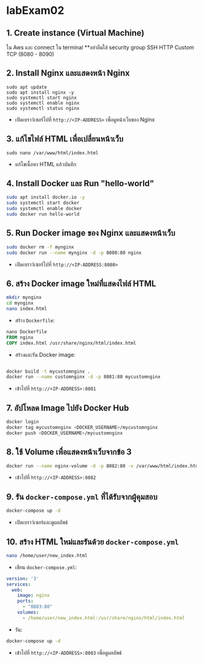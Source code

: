 # labExam02

## 1. Create instance (Virtual Machine) 
ใน Aws และ connect ใน terminal **อย่าลืมใส่ security group SSH HTTP Custom TCP (8080 - 8090)

## 2. Install Nginx และแสดงหน้า Nginx
```
sudo apt update
sudo apt install nginx -y
sudo systemctl start nginx
sudo systemctl enable nginx
sudo systemctl status nginx
```
- เปิดเบราว์เซอร์ไปที่ `http://<IP-ADDRESS>` เพื่อดูหน้าเว็บของ Nginx

## 3. แก้ไขไฟล์ HTML เพื่อเปลี่ยนหน้าเว็บ
```
sudo nano /var/www/html/index.html
```
- แก้ไขเนื้อหา HTML แล้วบันทึก

## 4. Install Docker และ Run "hello-world"
```bash
sudo apt install docker.io -y
sudo systemctl start docker
sudo systemctl enable docker
sudo docker run hello-world
```

## 5. Run Docker image ของ Nginx และแสดงหน้าเว็บ
```bash
sudo docker rm -f mynginx
sudo docker run --name mynginx -d -p 8080:80 nginx
```
- เปิดเบราว์เซอร์ไปที่ `http://<IP-ADDRESS:8080>`

## 6. สร้าง Docker image ใหม่ที่แสดงไฟล์ HTML
```bash
mkdir mynginx
cd mynginx
nano index.html
```
- สร้าง `Dockerfile`:
```Dockerfile
nano Dockerfile
FROM nginx
COPY index.html /usr/share/nginx/html/index.html
```
- สร้างและรัน Docker image:
```bash

docker build -t mycustomnginx .
docker run --name customnginx -d -p 8081:80 mycustomnginx
```
- เข้าไปที่ `http://<IP-ADDRESS>:8081`

## 7. อัปโหลด Image ไปยัง Docker Hub
```bash
docker login
docker tag mycustomnginx <DOCKER_USERNAME>/mycustomnginx
docker push <DOCKER_USERNAME>/mycustomnginx
```

## 8. ใช้ Volume เพื่อแสดงหน้าเว็บจากข้อ 3
```bash
docker run --name nginx-volume -d -p 8082:80 -v /var/www/html/index.html:/usr/share/nginx/html/index.html nginx
```
- เข้าไปที่ `http://<IP-ADDRESS>:8082`

## 9. รัน `docker-compose.yml` ที่ได้รับจากผู้คุมสอบ
```bash
docker-compose up -d
```
- เปิดเบราว์เซอร์และดูผลลัพธ์

## 10. สร้าง HTML ใหม่และรันด้วย `docker-compose.yml`
```bash
nano /home/user/new_index.html
```
- เขียน `docker-compose.yml`:
```yaml
version: '3'
services:
  web:
    image: nginx
    ports:
      - "8083:80"
    volumes:
      - /home/user/new_index.html:/usr/share/nginx/html/index.html
```
- รัน:
```bash
docker-compose up -d
```
- เข้าไปที่ `http://<IP-ADDRESS>:8083` เพื่อดูผลลัพธ์
